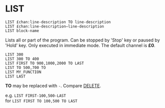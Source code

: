 # LIST

`LIST £chan:line-description TO line-description`  
`LIST £chan:line-description—line-description`  
`LIST block-name`

Lists all or part of the program. Can be stopped by 'Stop' key or paused by 'Hold' key. Only executed in immediate mode. The default channel is **£0**.

`LIST 300`  
`LIST 300 TO 400`  
`LIST FIRST TO 900,1000,2000 TO LAST`  
`LIST TO 500,700 TO`  
`LIST MY_FUNCTION`  
`LIST LAST`

**TO** may be replaced with `-`. Compare [DELETE](man_cs-delete.md).

e.g. `LIST FIRST-100,500-LAST`  
for `LIST FIRST TO 100,500 TO LAST`
